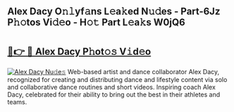 ## Alex Dacy O𝚗𝚕yf𝚊ns L𝚎a𝚔ed N𝚞𝚍es - Part-6Jz P𝚑𝚘tos Vi𝚍𝚎o - H𝚘𝚝 Part L𝚎a𝚔s W0jQ6

# <h2><a href="http://kff7wzg.oniu.top/?m=Alex+Dacy">🔗👉 🔴 Alex Dacy P𝚑ot𝚘𝚜 V𝚒d𝚎o</a></h2>

[![Alex Dacy Nu𝚍e𝚜](https://i.imgur.com/0qMVB7G.gif)](http://kff7wzg.oniu.top/?m=Alex+Dacy)
Web-based artist and dance collaborator Alex Dacy, recognized for creating and distributing dance and lifestyle content via solo and collaborative dance routines and short videos. Inspiring coach Alex Dacy, celebrated for their ability to bring out the best in their athletes and teams.  
